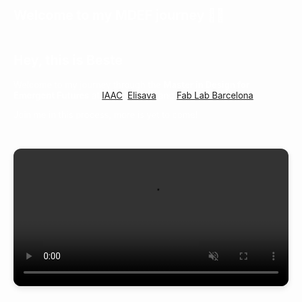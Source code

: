 <div style="
  background-color: #0000;  /* black */
  color: white;
  padding: 3rem 2rem;
  border-radius: 20px;
">

## Welcome to my MDEF journey 👋🏻


<div style="display: flex; align-items: center; justify-content: space-between; flex-wrap: wrap; gap: 2rem;">

  <div style="flex: 1; min-width: 280px;">
    <h2>Hey, this is Beste </h2>
    <p>
      Welcome to my journey through the <strong>Master in Design for Emergent Futures</strong> at
     <a href="https://iaac.net" target="_blank">IAAC</a>, <a href="https://www.elisava.net" target="_blank">Elisava</a> and <a href="https://fablabbcn.org/" target="_blank">Fab Lab Barcelona</a>.
    </p>
    <p>
     Join me in this process, more is yet to come!
    </p>
  </div>

  <div style="flex: 1; min-width: 300px;">
    <video width="100%" autoplay muted loop playsinline style="border-radius: 12px; box-shadow: 0 4px 10px rgba(0,0,0,0.1);">
      <source src="images/loading.mp4" type="video/mp4">
      Your browser does not support the video tag.
    </video>
  </div>

</div>
</div>
